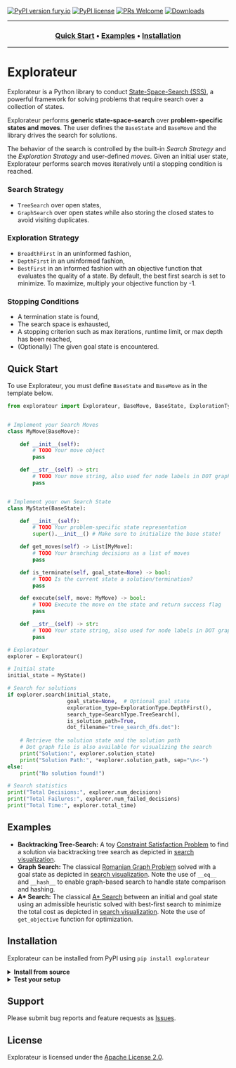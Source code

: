 [![PyPI version fury.io](https://badge.fury.io/py/explorateur.svg)](https://pypi.python.org/pypi/explorateur/) [![PyPI license](https://img.shields.io/pypi/l/explorateur.svg)](https://pypi.python.org/pypi/explorateur/) [![PRs Welcome](https://img.shields.io/badge/PRs-welcome-brightgreen.svg?style=flat-square)](http://makeapullrequest.com) [![Downloads](https://static.pepy.tech/personalized-badge/explorateur?period=total&units=international_system&left_color=grey&right_color=orange&left_text=Downloads)](https://pepy.tech/project/explorateur)

---

<div align="center"><a name="menu"></a>
  <h3>
    <a href="https://github.com/skadio/explorateur?tab=readme-ov-file#quick-start">Quick Start</a> •
    <a href="https://github.com/skadio/explorateur?tab=readme-ov-file#examples">Examples</a> •
    <a href="https://github.com/skadio/explorateur?tab=readme-ov-file#installation">Installation</a>
  </h3>
</div>

---

# Explorateur

Explorateur is a Python library to conduct [State-Space-Search (SSS)](https://en.wikipedia.org/wiki/State_space_search), a powerful framework for solving problems that require search over a collection of states. 

Explorateur performs **generic state-space-search** over **problem-specific states and moves**. The user defines the `BaseState` and `BaseMove` and the library drives the search for solutions. 

The behavior of the search is controlled by the built-in _Search Strategy_ and the _Exploration Strategy_ and user-defined _moves_. Given an initial user state, Explorateur performs search moves iteratively until a stopping condition is reached.

 ### Search Strategy
- `TreeSearch` over open states,
- `GraphSearch` over open states while also storing the closed states to avoid visiting duplicates. 

### Exploration Strategy 
- `BreadthFirst` in an uninformed fashion,
- `DepthFirst` in an uninformed fashion,
- `BestFirst` in an informed fashion with an objective function that evaluates the quality of a state. By default, the best first search is set to minimize. To maximize, multiply your objective function by -1.

### Stopping Conditions 
- A termination state is found,
- The search space is exhausted, 
- A stopping criterion such as max iterations, runtime limit, or max depth has been reached, 
- (Optionally) The given goal state is encountered.

## Quick Start

To use Explorateur, you must define `BaseState` and `BaseMove` as in the template below.  

```python
from explorateur import Explorateur, BaseMove, BaseState, ExplorationType, SearchType


# Implement your Search Moves
class MyMove(BaseMove):

    def __init__(self):
        # TODO Your move object
        pass

    def __str__(self) -> str:
        # TODO Your move string, also used for node labels in DOT graph
        pass


# Implement your own Search State 
class MyState(BaseState):

    def __init__(self):
        # TODO Your problem-specific state representation
        super().__init__() # Make sure to initialize the base state!

    def get_moves(self) -> List[MyMove]:
        # TODO Your branching decisions as a list of moves
        pass

    def is_terminate(self, goal_state=None) -> bool:
        # TODO Is the current state a solution/termination?
        pass

    def execute(self, move: MyMove) -> bool:
        # TODO Execute the move on the state and return success flag
        pass

    def __str__(self) -> str:
        # TODO Your state string, also used for node labels in DOT graph
        pass

# Explorateur
explorer = Explorateur()

# Initial state
initial_state = MyState()

# Search for solutions
if explorer.search(initial_state,
                   goal_state=None,  # Optional goal state
                   exploration_type=ExplorationType.DepthFirst(),
                   search_type=SearchType.TreeSearch(),
                   is_solution_path=True,
                   dot_filename="tree_search_dfs.dot"):
    
    # Retrieve the solution state and the solution path
    # Dot graph file is also available for visualizing the search 
    print("Solution:", explorer.solution_state)
    print("Solution Path:", *explorer.solution_path, sep="\n<-")
else:
    print("No solution found!")

# Search statistics
print("Total Decisions:", explorer.num_decisions)
print("Total Failures:", explorer.num_failed_decisions)
print("Total Time:", explorer.total_time)
```

## Examples

* **Backtracking Tree-Search:** A toy [Constraint Satisfaction Problem](examples/backtrack_tree_search/main.py) to find a solution via backtracking tree search as depicted in [search visualization](https://dreampuf.github.io/GraphvizOnline/#digraph%20G%20%7B%0D%0Aspline%3Dline%3B%0D%0A%22State%20ID%3A%200%0D%0AAssignment%3A%20%7B%7D%0D%0ADomains%3A%20%7B'x'%3A%20%5B1%2C%202%5D%2C%20'y'%3A%20%5B10%2C%2020%5D%2C%20'z'%3A%20%5B100%2C%20200%5D%7D%22%20-%3E%20%22State%20ID%3A%201%0D%0AAssignment%3A%20%7B'x'%3A%201%7D%0D%0ADomains%3A%20%7B'x'%3A%20%5B1%5D%2C%20'y'%3A%20%5B10%2C%2020%5D%2C%20'z'%3A%20%5B100%2C%20200%5D%7D%22%20%5Blabel%3D%22x%20%3D%3D%201%22%5D%3B%0D%0A%22State%20ID%3A%201%0D%0AAssignment%3A%20%7B'x'%3A%201%7D%0D%0ADomains%3A%20%7B'x'%3A%20%5B1%5D%2C%20'y'%3A%20%5B10%2C%2020%5D%2C%20'z'%3A%20%5B100%2C%20200%5D%7D%22%20-%3E%20%22State%20ID%3A%202%0D%0AAssignment%3A%20%7B'x'%3A%201%2C%20'y'%3A%2010%7D%0D%0ADomains%3A%20%7B'x'%3A%20%5B1%5D%2C%20'y'%3A%20%5B10%5D%2C%20'z'%3A%20%5B100%2C%20200%5D%7D%22%20%5Blabel%3D%22y%20%3D%3D%2010%22%5D%3B%0D%0A%22State%20ID%3A%202%0D%0AAssignment%3A%20%7B'x'%3A%201%2C%20'y'%3A%2010%7D%0D%0ADomains%3A%20%7B'x'%3A%20%5B1%5D%2C%20'y'%3A%20%5B10%5D%2C%20'z'%3A%20%5B100%2C%20200%5D%7D%22%20-%3E%20%22State%20ID%3A%203%0D%0AAssignment%3A%20%7B'x'%3A%201%2C%20'y'%3A%2010%2C%20'z'%3A%20100%7D%0D%0ADomains%3A%20%7B'x'%3A%20%5B1%5D%2C%20'y'%3A%20%5B10%5D%2C%20'z'%3A%20%5B100%5D%7D%22%20%5Blabel%3D%22z%20%3D%3D%20100%22%5D%3B%0D%0A%22State%20ID%3A%202%0D%0AAssignment%3A%20%7B'x'%3A%201%2C%20'y'%3A%2010%7D%0D%0ADomains%3A%20%7B'x'%3A%20%5B1%5D%2C%20'y'%3A%20%5B10%5D%2C%20'z'%3A%20%5B100%2C%20200%5D%7D%22%20-%3E%20%22State%20ID%3A%204%0D%0AAssignment%3A%20%7B'x'%3A%201%2C%20'y'%3A%2010%2C%20'z'%3A%20200%7D%0D%0ADomains%3A%20%7B'x'%3A%20%5B1%5D%2C%20'y'%3A%20%5B10%5D%2C%20'z'%3A%20%5B200%5D%7D%22%20%5Blabel%3D%22z%20!%3D%20100%22%5D%3B%0D%0A%22State%20ID%3A%201%0D%0AAssignment%3A%20%7B'x'%3A%201%7D%0D%0ADomains%3A%20%7B'x'%3A%20%5B1%5D%2C%20'y'%3A%20%5B10%2C%2020%5D%2C%20'z'%3A%20%5B100%2C%20200%5D%7D%22%20-%3E%20%22State%20ID%3A%205%0D%0AAssignment%3A%20%7B'x'%3A%201%2C%20'y'%3A%2020%7D%0D%0ADomains%3A%20%7B'x'%3A%20%5B1%5D%2C%20'y'%3A%20%5B20%5D%2C%20'z'%3A%20%5B100%2C%20200%5D%7D%22%20%5Blabel%3D%22y%20!%3D%2010%22%5D%3B%0D%0A%22State%20ID%3A%205%0D%0AAssignment%3A%20%7B'x'%3A%201%2C%20'y'%3A%2020%7D%0D%0ADomains%3A%20%7B'x'%3A%20%5B1%5D%2C%20'y'%3A%20%5B20%5D%2C%20'z'%3A%20%5B100%2C%20200%5D%7D%22%20-%3E%20%22State%20ID%3A%206%0D%0AAssignment%3A%20%7B'x'%3A%201%2C%20'y'%3A%2020%2C%20'z'%3A%20100%7D%0D%0ADomains%3A%20%7B'x'%3A%20%5B1%5D%2C%20'y'%3A%20%5B20%5D%2C%20'z'%3A%20%5B100%5D%7D%22%20%5Blabel%3D%22z%20%3D%3D%20100%22%5D%3B%0D%0A%22State%20ID%3A%205%0D%0AAssignment%3A%20%7B'x'%3A%201%2C%20'y'%3A%2020%7D%0D%0ADomains%3A%20%7B'x'%3A%20%5B1%5D%2C%20'y'%3A%20%5B20%5D%2C%20'z'%3A%20%5B100%2C%20200%5D%7D%22%20-%3E%20%22State%20ID%3A%207%0D%0AAssignment%3A%20%7B'x'%3A%201%2C%20'y'%3A%2020%2C%20'z'%3A%20200%7D%0D%0ADomains%3A%20%7B'x'%3A%20%5B1%5D%2C%20'y'%3A%20%5B20%5D%2C%20'z'%3A%20%5B200%5D%7D%22%20%5Blabel%3D%22z%20!%3D%20100%22%5D%3B%0D%0A%22State%20ID%3A%200%0D%0AAssignment%3A%20%7B%7D%0D%0ADomains%3A%20%7B'x'%3A%20%5B1%2C%202%5D%2C%20'y'%3A%20%5B10%2C%2020%5D%2C%20'z'%3A%20%5B100%2C%20200%5D%7D%22%20-%3E%20%22State%20ID%3A%208%0D%0AAssignment%3A%20%7B'x'%3A%202%7D%0D%0ADomains%3A%20%7B'x'%3A%20%5B2%5D%2C%20'y'%3A%20%5B10%2C%2020%5D%2C%20'z'%3A%20%5B100%2C%20200%5D%7D%22%20%5Blabel%3D%22x%20!%3D%201%22%5D%3B%0D%0A%22State%20ID%3A%208%0D%0AAssignment%3A%20%7B'x'%3A%202%7D%0D%0ADomains%3A%20%7B'x'%3A%20%5B2%5D%2C%20'y'%3A%20%5B10%2C%2020%5D%2C%20'z'%3A%20%5B100%2C%20200%5D%7D%22%20-%3E%20%22State%20ID%3A%209%0D%0AAssignment%3A%20%7B'x'%3A%202%2C%20'y'%3A%2010%7D%0D%0ADomains%3A%20%7B'x'%3A%20%5B2%5D%2C%20'y'%3A%20%5B10%5D%2C%20'z'%3A%20%5B100%2C%20200%5D%7D%22%20%5Blabel%3D%22y%20%3D%3D%2010%22%5D%3B%0D%0A%22State%20ID%3A%209%0D%0AAssignment%3A%20%7B'x'%3A%202%2C%20'y'%3A%2010%7D%0D%0ADomains%3A%20%7B'x'%3A%20%5B2%5D%2C%20'y'%3A%20%5B10%5D%2C%20'z'%3A%20%5B100%2C%20200%5D%7D%22%20-%3E%20%22State%20ID%3A%2010%0D%0AAssignment%3A%20%7B'x'%3A%202%2C%20'y'%3A%2010%2C%20'z'%3A%20100%7D%0D%0ADomains%3A%20%7B'x'%3A%20%5B2%5D%2C%20'y'%3A%20%5B10%5D%2C%20'z'%3A%20%5B100%5D%7D%22%20%5Blabel%3D%22z%20%3D%3D%20100%22%5D%3B%0D%0A%22State%20ID%3A%209%0D%0AAssignment%3A%20%7B'x'%3A%202%2C%20'y'%3A%2010%7D%0D%0ADomains%3A%20%7B'x'%3A%20%5B2%5D%2C%20'y'%3A%20%5B10%5D%2C%20'z'%3A%20%5B100%2C%20200%5D%7D%22%20-%3E%20%22State%20ID%3A%2011%0D%0AAssignment%3A%20%7B'x'%3A%202%2C%20'y'%3A%2010%2C%20'z'%3A%20200%7D%0D%0ADomains%3A%20%7B'x'%3A%20%5B2%5D%2C%20'y'%3A%20%5B10%5D%2C%20'z'%3A%20%5B200%5D%7D%22%20%5Blabel%3D%22z%20!%3D%20100%22%5D%3B%0D%0A%22State%20ID%3A%208%0D%0AAssignment%3A%20%7B'x'%3A%202%7D%0D%0ADomains%3A%20%7B'x'%3A%20%5B2%5D%2C%20'y'%3A%20%5B10%2C%2020%5D%2C%20'z'%3A%20%5B100%2C%20200%5D%7D%22%20-%3E%20%22State%20ID%3A%2012%0D%0AAssignment%3A%20%7B'x'%3A%202%2C%20'y'%3A%2020%7D%0D%0ADomains%3A%20%7B'x'%3A%20%5B2%5D%2C%20'y'%3A%20%5B20%5D%2C%20'z'%3A%20%5B100%2C%20200%5D%7D%22%20%5Blabel%3D%22y%20!%3D%2010%22%5D%3B%0D%0A%22State%20ID%3A%2012%0D%0AAssignment%3A%20%7B'x'%3A%202%2C%20'y'%3A%2020%7D%0D%0ADomains%3A%20%7B'x'%3A%20%5B2%5D%2C%20'y'%3A%20%5B20%5D%2C%20'z'%3A%20%5B100%2C%20200%5D%7D%22%20-%3E%20%22State%20ID%3A%2013%0D%0AAssignment%3A%20%7B'x'%3A%202%2C%20'y'%3A%2020%2C%20'z'%3A%20100%7D%0D%0ADomains%3A%20%7B'x'%3A%20%5B2%5D%2C%20'y'%3A%20%5B20%5D%2C%20'z'%3A%20%5B100%5D%7D%22%20%5Blabel%3D%22z%20%3D%3D%20100%22%5D%3B%0D%0A%22State%20ID%3A%2012%0D%0AAssignment%3A%20%7B'x'%3A%202%2C%20'y'%3A%2020%7D%0D%0ADomains%3A%20%7B'x'%3A%20%5B2%5D%2C%20'y'%3A%20%5B20%5D%2C%20'z'%3A%20%5B100%2C%20200%5D%7D%22%20-%3E%20%22State%20ID%3A%2014%0D%0AAssignment%3A%20%7B'x'%3A%202%2C%20'y'%3A%2020%2C%20'z'%3A%20200%7D%0D%0ADomains%3A%20%7B'x'%3A%20%5B2%5D%2C%20'y'%3A%20%5B20%5D%2C%20'z'%3A%20%5B200%5D%7D%22%20%5Blabel%3D%22z%20!%3D%20100%22%5D%3B%0D%0A%7D).
* **Graph Search:** The classical [Romanian Graph Problem](examples/graph_search/main.py) solved with a goal state as depicted in [search visualization](https://dreampuf.github.io/GraphvizOnline/#digraph%20G%20%7B%0D%0Aspline%3Dline%3B%0D%0A%220%0D%0AArad%22%20-%3E%20%221%0D%0AZerind%22%20%5Blabel%3D%22Zerind%22%5D%3B%0D%0A%220%0D%0AArad%22%20-%3E%20%222%0D%0ASibiu%22%20%5Blabel%3D%22Sibiu%22%5D%3B%0D%0A%220%0D%0AArad%22%20-%3E%20%223%0D%0ATimisoara%22%20%5Blabel%3D%22Timisoara%22%5D%3B%0D%0A%221%0D%0AZerind%22%20-%3E%20%224%0D%0AOradea%22%20%5Blabel%3D%22Oradea%22%5D%3B%0D%0A%222%0D%0ASibiu%22%20-%3E%20%225%0D%0AFagaras%22%20%5Blabel%3D%22Fagaras%22%5D%3B%0D%0A%222%0D%0ASibiu%22%20-%3E%20%226%0D%0AOradea%22%20%5Blabel%3D%22Oradea%22%5D%3B%0D%0A%222%0D%0ASibiu%22%20-%3E%20%227%0D%0ARimnicu%22%20%5Blabel%3D%22Rimnicu%22%5D%3B%0D%0A%223%0D%0ATimisoara%22%20-%3E%20%228%0D%0ALugoj%22%20%5Blabel%3D%22Lugoj%22%5D%3B%0D%0A%225%0D%0AFagaras%22%20-%3E%20%229%0D%0ABucharest%22%20%5Blabel%3D%22Bucharest%22%5D%3B%0D%0A%229%0D%0ABucharest%22%20%5Bstyle%3Dfilled%20fillcolor%3Dgreen%5D%3B%0D%0A%7D). Note the use of `__eq__` and `__hash__` to enable graph-based search to handle state comparison and hashing.
* **A\* Search:** The classical [A* Search](examples/a_star/main.py) between an initial and goal state using an admissible heuristic solved with best-first search to minimize the total cost as depicted in [search visualization](https://dreampuf.github.io/GraphvizOnline/?engine=dot#digraph%20G%20%7B%0D%0Aspline%3Dline%3B%0D%0A%220%0D%0AArad%0D%0ABackward%20Cost%200%0D%0AForward%20Cost%20366%0D%0ATotal%20Cost%20366%22%20-%3E%20%221%0D%0AZerind%0D%0ABackward%20Cost%2075%0D%0AForward%20Cost%20374%0D%0ATotal%20Cost%20449%22%20%5Blabel%3D%22Zerind%22%5D%3B%0D%0A%220%0D%0AArad%0D%0ABackward%20Cost%200%0D%0AForward%20Cost%20366%0D%0ATotal%20Cost%20366%22%20-%3E%20%222%0D%0ASibiu%0D%0ABackward%20Cost%20140%0D%0AForward%20Cost%20253%0D%0ATotal%20Cost%20393%22%20%5Blabel%3D%22Sibiu%22%5D%3B%0D%0A%220%0D%0AArad%0D%0ABackward%20Cost%200%0D%0AForward%20Cost%20366%0D%0ATotal%20Cost%20366%22%20-%3E%20%223%0D%0ATimisoara%0D%0ABackward%20Cost%20118%0D%0AForward%20Cost%20329%0D%0ATotal%20Cost%20447%22%20%5Blabel%3D%22Timisoara%22%5D%3B%0D%0A%222%0D%0ASibiu%0D%0ABackward%20Cost%20140%0D%0AForward%20Cost%20253%0D%0ATotal%20Cost%20393%22%20-%3E%20%224%0D%0AOradea%0D%0ABackward%20Cost%20291%0D%0AForward%20Cost%20380%0D%0ATotal%20Cost%20671%22%20%5Blabel%3D%22Oradea%22%5D%3B%0D%0A%222%0D%0ASibiu%0D%0ABackward%20Cost%20140%0D%0AForward%20Cost%20253%0D%0ATotal%20Cost%20393%22%20-%3E%20%225%0D%0ARimnicu%0D%0ABackward%20Cost%20220%0D%0AForward%20Cost%20193%0D%0ATotal%20Cost%20413%22%20%5Blabel%3D%22Rimnicu%22%5D%3B%0D%0A%222%0D%0ASibiu%0D%0ABackward%20Cost%20140%0D%0AForward%20Cost%20253%0D%0ATotal%20Cost%20393%22%20-%3E%20%226%0D%0AFagaras%0D%0ABackward%20Cost%20239%0D%0AForward%20Cost%20176%0D%0ATotal%20Cost%20415%22%20%5Blabel%3D%22Fagaras%22%5D%3B%0D%0A%225%0D%0ARimnicu%0D%0ABackward%20Cost%20220%0D%0AForward%20Cost%20193%0D%0ATotal%20Cost%20413%22%20-%3E%20%227%0D%0ACraiova%0D%0ABackward%20Cost%20366%0D%0AForward%20Cost%20160%0D%0ATotal%20Cost%20526%22%20%5Blabel%3D%22Craiova%22%5D%3B%0D%0A%225%0D%0ARimnicu%0D%0ABackward%20Cost%20220%0D%0AForward%20Cost%20193%0D%0ATotal%20Cost%20413%22%20-%3E%20%228%0D%0APitesti%0D%0ABackward%20Cost%20317%0D%0AForward%20Cost%20100%0D%0ATotal%20Cost%20417%22%20%5Blabel%3D%22Pitesti%22%5D%3B%0D%0A%226%0D%0AFagaras%0D%0ABackward%20Cost%20239%0D%0AForward%20Cost%20176%0D%0ATotal%20Cost%20415%22%20-%3E%20%229%0D%0ABucharest%0D%0ABackward%20Cost%20450%0D%0AForward%20Cost%200%0D%0ATotal%20Cost%20450%22%20%5Blabel%3D%22Bucharest%22%5D%3B%0D%0A%229%0D%0ABucharest%0D%0ABackward%20Cost%20450%0D%0AForward%20Cost%200%0D%0ATotal%20Cost%20450%22%20%5Bstyle%3Dfilled%20fillcolor%3Dgreen%5D%3B%0D%0A%7D). Note the use of `get_objective` function for optimization.


## Installation 
Explorateur can be installed from PyPI using `pip install explorateur`

<details>
<summary><b> Install from source</b></summary> <br>
Alternatively, you can build a wheel package on your platform from scratch using the source code:

```bash
git clone https://github.com/skadio/explorateur.git
cd explorateur
pip install setuptools wheel # if wheel is not installed
python setup.py sdist bdist_wheel
pip install dist/explorateur-X.X.X-py3-none-any.whl
```
</details>

<details>
<summary><b> Test your setup</b></summary> <br>
To confirm that cloning was successful, run the tests included in the project. All tests should pass.

```
git clone https://github.com/skadio/explorateur.git
cd explorateur
python -m unittest discover tests
```

To run a specific test from a given test file:
```
$ python -m unittest -v tests.<file_name>.<class_name>.<function_name>
```

For example: 
```
$ python -m unittest -v tests.test_usage_example.UsageExampleTest.test_usage_example
```

To confirm that the installation was successful, try importing Explorateur after `pip install explorateur`

```
import explorateur
print(explorateur.__version__)
```

</details>

## Support

Please submit bug reports and feature requests as [Issues](https://github.com/explorateur/issues).

## License

Explorateur is licensed under the [Apache License 2.0](LICENSE.md).

<br>
